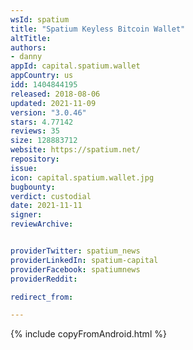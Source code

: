 ```yaml
---
wsId: spatium
title: "Spatium Keyless Bitcoin Wallet"
altTitle: 
authors:
- danny
appId: capital.spatium.wallet
appCountry: us
idd: 1404844195
released: 2018-08-06
updated: 2021-11-09
version: "3.0.46"
stars: 4.77142
reviews: 35
size: 128883712
website: https://spatium.net/
repository: 
issue: 
icon: capital.spatium.wallet.jpg
bugbounty: 
verdict: custodial
date: 2021-11-11
signer: 
reviewArchive:


providerTwitter: spatium_news
providerLinkedIn: spatium-capital
providerFacebook: spatiumnews
providerReddit: 

redirect_from:

---
```

{% include copyFromAndroid.html %}
